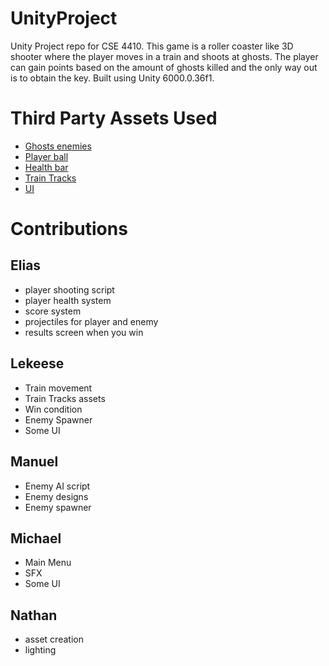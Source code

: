 # UnityProject
Unity Project repo for CSE 4410. This game is a roller coaster like 3D shooter where the player moves in a train and shoots at ghosts. The player can gain points based on the amount of ghosts killed and the only way out is to obtain the key. Built using Unity 6000.0.36f1.

# Third Party Assets Used
- [Ghosts enemies](https://google.com)
- [Player ball](https://assetstore.unity.com/packages/3d/props/free-sport-balls-293937)
- [Health bar](https://assetstore.unity.com/packages/tools/gui/microbar-animated-health-bar-framework-239154)
- [Train Tracks](https://github.com/AnanD3V/SplineMeshUnity)
- [UI](https://assetstore.unity.com/packages/2d/gui/dark-theme-ui-199010)

# Contributions

## Elias
- player shooting script
- player health system
- score system
- projectiles for player and enemy
- results screen when you win
## Lekeese
- Train movement
- Train Tracks assets
- Win condition
- Enemy Spawner
- Some UI
## Manuel
- Enemy AI script
- Enemy designs 
- Enemy spawner
## Michael
- Main Menu
- SFX
- Some UI
## Nathan
- asset creation
- lighting

